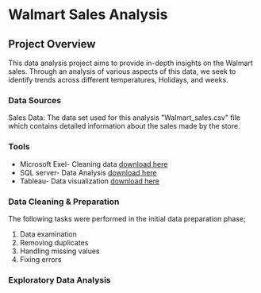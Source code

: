 # Walmart Sales Analysis

## Project Overview

This data analysis project aims to provide in-depth insights on the Walmart sales. Through an analysis of various aspects of this data, we seek to identify trends across different temperatures, Holidays, and weeks. 

### Data Sources

Sales Data: The data set used for this analysis "Walmart_sales.csv" file which contains detailed information about the sales made by the store.

### Tools
- Microsoft Exel- Cleaning data [download here](https://microsoft.com)
- SQL server- Data Analysis [download here](https://mySQL.com)
- Tableau- Data visualization [download here](https://tableau.com)

### Data Cleaning & Preparation

The following tasks were performed in the initial data preparation phase;
1. Data examination
2. Removing duplicates
3. Handling missing values
4. Fixing errors

### Exploratory Data Analysis


  

